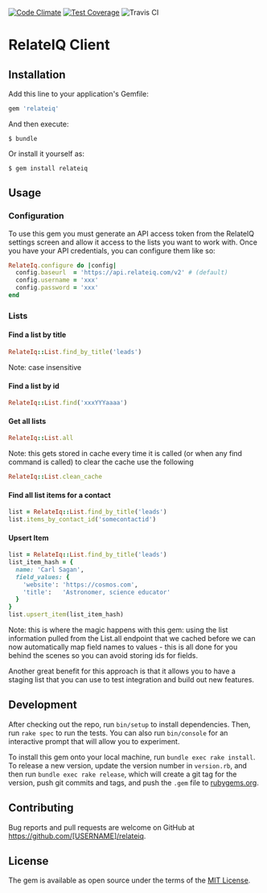 [![Code Climate](https://codeclimate.com/github/dkarter/RelateIQClient/badges/gpa.svg)](https://codeclimate.com/github/dkarter/RelateIQClient) [![Test Coverage](https://codeclimate.com/github/dkarter/RelateIQClient/badges/coverage.svg)](https://codeclimate.com/github/dkarter/RelateIQClient/coverage) ![Travis CI](https://travis-ci.org/dkarter/RelateIQClient.svg?branch=master)

# RelateIQ Client

## Installation

Add this line to your application's Gemfile:

```ruby
gem 'relateiq'
```

And then execute:

    $ bundle

Or install it yourself as:

    $ gem install relateiq

## Usage

### Configuration

To use this gem you must generate an API access token from the RelateIQ settings
screen and allow it access to the lists you want to work with. Once you have
your API credentials, you can configure them like so:

```ruby
RelateIq.configure do |config|
  config.baseurl  = 'https://api.relateiq.com/v2' # (default)
  config.username = 'xxx'
  config.password = 'xxx'
end
```

### Lists

#### Find a list by title

```ruby
RelateIq::List.find_by_title('leads')
```

Note: case insensitive


#### Find a list by id

```ruby
RelateIq::List.find('xxxYYYaaaa')
```

#### Get all lists

```ruby
RelateIq::List.all
```

Note: this gets stored in cache every time it is called (or when any find
command is called) to clear the cache use the following

```ruby
RelateIq::List.clean_cache
```

#### Find all list items for a contact

```ruby
list = RelateIq::List.find_by_title('leads')
list.items_by_contact_id('somecontactid')
```

#### Upsert Item

```ruby
list = RelateIq::List.find_by_title('leads')
list_item_hash = {
  name: 'Carl Sagan',
  field_values: {
    'website': 'https://cosmos.com',
    'title':   'Astronomer, science educator'
  }
}
list.upsert_item(list_item_hash)
```

Note: this is where the magic happens with this gem: using the list information
pulled from the List.all endpoint that we cached before we can now automatically
map field names to values - this is all done for you behind the scenes so you
can avoid storing ids for fields.

Another great benefit for this approach is that it allows you to have a staging
list that you can use to test integration and build out new features.

## Development

After checking out the repo, run `bin/setup` to install dependencies. Then, run `rake spec` to run the tests. You can also run `bin/console` for an interactive prompt that will allow you to experiment.

To install this gem onto your local machine, run `bundle exec rake install`. To release a new version, update the version number in `version.rb`, and then run `bundle exec rake release`, which will create a git tag for the version, push git commits and tags, and push the `.gem` file to [rubygems.org](https://rubygems.org).

## Contributing

Bug reports and pull requests are welcome on GitHub at https://github.com/[USERNAME]/relateiq.


## License

The gem is available as open source under the terms of the [MIT License](http://opensource.org/licenses/MIT).

